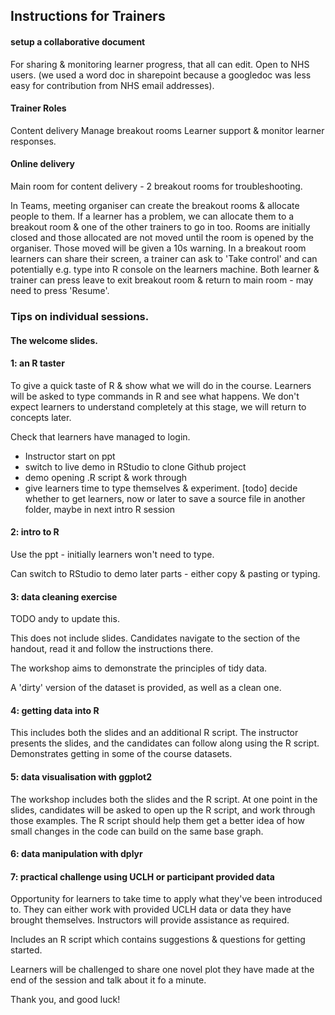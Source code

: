## Instructions for Trainers


#### setup a collaborative document 

For sharing & monitoring learner progress, that all can edit.
Open to NHS users. (we used a word doc in sharepoint because a googledoc was less easy for contribution from NHS email addresses).


#### Trainer Roles

Content delivery 
Manage breakout rooms
Learner support & monitor learner responses.

#### Online delivery

Main room for content delivery - 2 breakout rooms for troubleshooting.

In Teams, meeting organiser can create the breakout rooms & allocate people to them. If a learner has a problem, we can allocate them to a breakout room & one of the other trainers to go in too. Rooms are initially closed and those allocated are not moved until the room is opened by the organiser. Those moved will be given a 10s warning. In a breakout room learners can share their screen, a trainer can ask to 'Take control' and can potentially e.g. type into R console on the learners machine. Both learner & trainer can press leave to exit breakout room & return to main room - may need to press 'Resume'.

### Tips on individual sessions.

#### The welcome slides.



#### 1: an R taster 

To give a quick taste of R & show what we will do in the course. Learners will be asked to type commands in R and see what happens. We don't expect learners to understand completely at this stage, we will return to concepts later. 

Check that learners have managed to login.

- Instructor start on ppt
- switch to live demo in RStudio to clone Github project 
- demo opening .R script & work through
- give learners time to type themselves & experiment.
[todo] decide whether to get learners, now or later to save a source file in another folder, maybe in next intro R session


#### 2: intro to R

Use the ppt - initially learners won't need to type. 

Can switch to RStudio to demo later parts - either copy & pasting or typing.


#### 3: data cleaning exercise

TODO andy to update this.

This does not include slides. Candidates navigate to the section of the handout, read it and follow the instructions there. 

The workshop aims to demonstrate the principles of tidy data. 

A 'dirty' version of the dataset is provided, as well as a clean one. 


#### 4: getting data into R

This includes both the slides and an additional R script. The instructor presents the slides, and the candidates can follow along using the R script. Demonstrates getting in some of the course datasets. 


#### 5: data visualisation with ggplot2

The workshop includes both the slides and the R script. At one point in the slides, candidates will be asked to open up the R script, and work through those examples. The R script should help them get a better idea of how small changes in the code can build on the same base graph. 

#### 6: data manipulation with dplyr



#### 7: practical challenge using UCLH or participant provided data

Opportunity for learners to take time to apply what they've been introduced to. They can either work with provided UCLH data or data they have brought themselves. Instructors will provide assistance as required.

Includes an R script which contains suggestions & questions for getting started. 

Learners will be challenged to share one novel plot they have made at the end of the session and talk about it fo a minute.


Thank you, and good luck!
